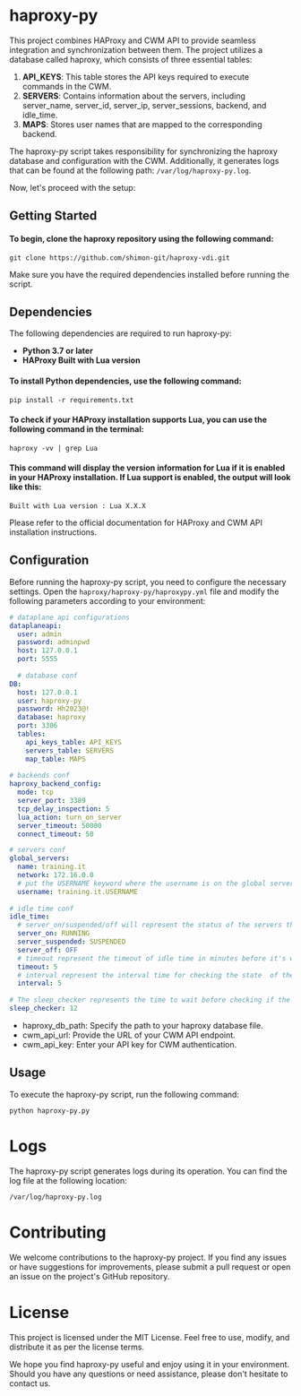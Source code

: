# haproxy-py

This project combines HAProxy and CWM API to provide seamless integration and synchronization between them. The project utilizes a database called haproxy, which consists of three essential tables:

1. **API_KEYS**: This table stores the API keys required to execute commands in the CWM.
2. **SERVERS**: Contains information about the servers, including server_name, server_id, server_ip, server_sessions, backend, and idle_time.
3. **MAPS**: Stores user names that are mapped to the corresponding backend.

The haproxy-py script takes responsibility for synchronizing the haproxy database and configuration with the CWM. Additionally, it generates logs that can be found at the following path: `/var/log/haproxy-py.log`.

Now, let's proceed with the setup:

## Getting Started

#### To begin, clone the haproxy repository using the following command:

```shell
git clone https://github.com/shimon-git/haproxy-vdi.git
```

Make sure you have the required dependencies installed before running the script.
## Dependencies
The following dependencies are required to run haproxy-py:

  -  **Python 3.7 or later**
  -  **HAProxy Built with Lua version**

#### To install Python dependencies, use the following command:

```shell
pip install -r requirements.txt
```

#### To check if your HAProxy installation supports Lua, you can use the following command in the terminal:

```shell
haproxy -vv | grep Lua
```

#### This command will display the version information for Lua if it is enabled in your HAProxy installation. If Lua support is enabled, the output will look like this:

```shell
Built with Lua version : Lua X.X.X
```

Please refer to the official documentation for HAProxy and CWM API installation instructions.

## Configuration
Before running the haproxy-py script, you need to configure the necessary settings.
Open the `haproxy/haproxy-py/haproxypy.yml` file and modify the following parameters according to your environment:


```yaml
# dataplane api configurations
dataplaneapi:
  user: admin
  password: adminpwd
  host: 127.0.0.1
  port: 5555
  
  # database conf
DB:
  host: 127.0.0.1
  user: haproxy-py
  password: Hh2023@!
  database: haproxy
  port: 3306
  tables:
    api_keys_table: API_KEYS
    servers_table: SERVERS
    map_table: MAPS
    
# backends conf
haproxy_backend_config:
  mode: tcp
  server_port: 3389
  tcp_delay_inspection: 5
  lua_action: turn_on_server
  server_timeout: 50000
  connect_timeout: 50

# servers conf
global_servers:
  name: training.it
  network: 172.16.0.0
  # put the USERNAME keyword where the username is on the global server names --> training.it.shimon is: training.it.USERNAME
  username: training.it.USERNAME
  
# idle time conf
idle_time:
  # server_on/suspended/off will represent the status of the servers that are in state of on/suspended/off in the haproxy DB
  server_on: RUNNING
  server_suspended: SUSPENDED
  server_off: OFF
  # timeout represent the timeout of idle time in minutes before it's will be suspended
  timeout: 5
  # interval represent the interval time for checking the state  of the servers
  interval: 5
  
# The sleep_checker represents the time to wait before checking if the CWM commands were completed successfully.
sleep_checker: 12
```

  -  haproxy_db_path: Specify the path to your haproxy database file.
  -  cwm_api_url: Provide the URL of your CWM API endpoint.
  -  cwm_api_key: Enter your API key for CWM authentication.

## Usage

To execute the haproxy-py script, run the following command:

```shell
python haproxy-py.py
```

# Logs

The haproxy-py script generates logs during its operation. You can find the log file at the following location:

`
/var/log/haproxy-py.log
`

# Contributing

We welcome contributions to the haproxy-py project. If you find any issues or have suggestions for improvements, please submit a pull request or open an issue on the project's GitHub repository.

# License

This project is licensed under the MIT License. Feel free to use, modify, and distribute it as per the license terms.


We hope you find haproxy-py useful and enjoy using it in your environment. Should you have any questions or need assistance, please don't hesitate to contact us.


